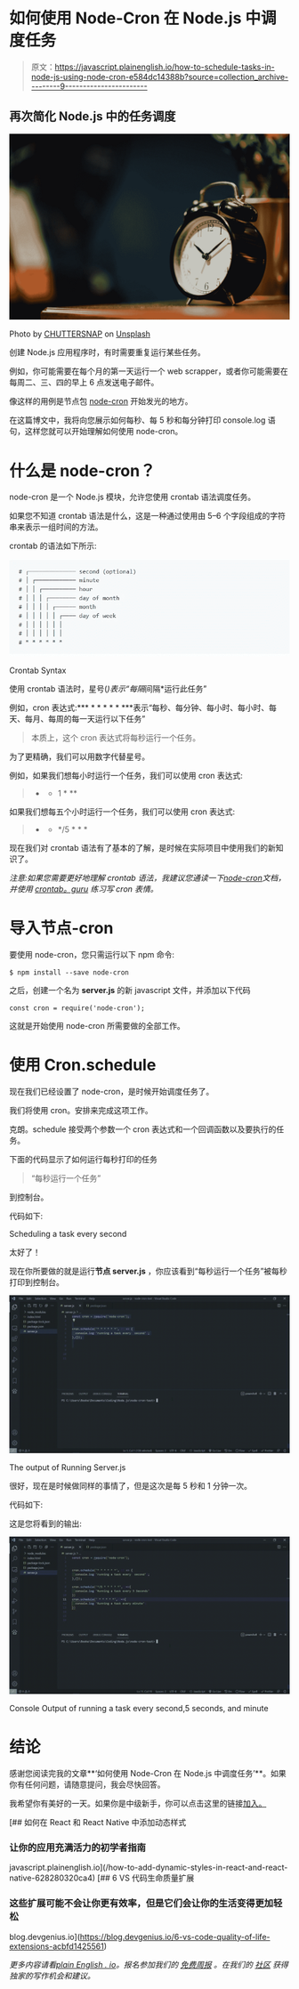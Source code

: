 # 如何使用 Node-Cron 在 Node.js 中调度任务

> 原文：<https://javascript.plainenglish.io/how-to-schedule-tasks-in-node-js-using-node-cron-e584dc14388b?source=collection_archive---------9----------------------->

## 再次简化 Node.js 中的任务调度

![](img/17deab5ee5080bcce26085a05900d3cb.png)

Photo by [CHUTTERSNAP](https://unsplash.com/@chuttersnap?utm_source=medium&utm_medium=referral) on [Unsplash](https://unsplash.com?utm_source=medium&utm_medium=referral)

创建 Node.js 应用程序时，有时需要重复运行某些任务。

例如，你可能需要在每个月的第一天运行一个 web scrapper，或者你可能需要在每周二、三、四的早上 6 点发送电子邮件。

像这样的用例是节点包 [node-cron](https://github.com/node-cron/node-cron) 开始发光的地方。

在这篇博文中，我将向您展示如何每秒、每 5 秒和每分钟打印 console.log 语句，这样您就可以开始理解如何使用 node-cron。

# 什么是 node-cron？

node-cron 是一个 Node.js 模块，允许您使用 crontab 语法调度任务。

如果您不知道 crontab 语法是什么，这是一种通过使用由 5–6 个字段组成的字符串来表示一组时间的方法。

crontab 的语法如下所示:

![](img/968bef6d5c2fcaea67ac1ead578286bc.png)

Crontab Syntax

使用 crontab 语法时，星号(*)表示“每隔*间隔*运行此任务”

例如，cron 表达式:*** * * * * * ***表示“每秒、每分钟、每小时、每小时、每天、每月、每周的每一天运行以下任务”

> 本质上，这个 cron 表达式将每秒运行一个任务。

为了更精确，我们可以用数字代替星号。

例如，如果我们想每小时运行一个任务，我们可以使用 cron 表达式:

> * * 1 * **

如果我们想每五个小时运行一个任务，我们可以使用 cron 表达式:

> * * */5 * * *

现在我们对 crontab 语法有了基本的了解，是时候在实际项目中使用我们的新知识了。

*注意:如果您需要更好地理解 crontab 语法，我建议您通读一下*[*node-cron*](https://github.com/node-cron/node-cron)*文档，并使用* [*crontab。guru*](https://crontab.guru/#*_*_*_*_*) *练习写 cron 表情。*

# 导入节点-cron

要使用 node-cron，您只需运行以下 npm 命令:

```
$ npm install --save node-cron
```

之后，创建一个名为 **server.js** 的新 javascript 文件，并添加以下代码

```
const cron = require('node-cron');
```

这就是开始使用 node-cron 所需要做的全部工作。

# 使用 Cron.schedule

现在我们已经设置了 node-cron，是时候开始调度任务了。

我们将使用 cron。安排来完成这项工作。

克朗。schedule 接受两个参数一个 cron 表达式和一个回调函数以及要执行的任务。

下面的代码显示了如何运行每秒打印的任务

> “每秒运行一个任务”

到控制台。

代码如下:

Scheduling a task every second

太好了！

现在你所要做的就是运行**节点 server.js** ，你应该看到“每秒运行一个任务”被每秒打印到控制台。

![](img/2e990013e779db91c27d7d48b0d5d651.png)

The output of Running Server.js

很好，现在是时候做同样的事情了，但是这次是每 5 秒和 1 分钟一次。

代码如下:

这是您将看到的输出:

![](img/540a7ff13849ac2cba8ff8edbfcba949.png)

Console Output of running a task every second,5 seconds, and minute

# 结论

感谢您阅读完我的文章**‘如何使用 Node-Cron 在 Node.js 中调度任务’**。如果你有任何问题，请随意提问，我会尽快回答。

我希望你有美好的一天。如果你是中级新手，你可以点击这里的链接[加入。](https://bookeraziz.medium.com/membership)

[](/how-to-add-dynamic-styles-in-react-and-react-native-628280320ca4) [## 如何在 React 和 React Native 中添加动态样式

### 让你的应用充满活力的初学者指南

javascript.plainenglish.io](/how-to-add-dynamic-styles-in-react-and-react-native-628280320ca4) [](https://blog.devgenius.io/6-vs-code-quality-of-life-extensions-acbfd1425561) [## 6 VS 代码生命质量扩展

### 这些扩展可能不会让你更有效率，但是它们会让你的生活变得更加轻松

blog.devgenius.io](https://blog.devgenius.io/6-vs-code-quality-of-life-extensions-acbfd1425561) 

*更多内容请看*[*plain English . io*](http://plainenglish.io/)*。报名参加我们的* [*免费周报*](http://newsletter.plainenglish.io/) *。在我们的* [*社区*](https://discord.gg/GtDtUAvyhW) *获得独家的写作机会和建议。*
